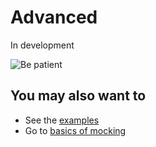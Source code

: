 # Advanced

In development

![Be patient][be-patient]

## You may also want to
* See the [examples][examples]
* Go to [basics of mocking][essentials]

[essentials]: ../essentials
[examples]: ../examples

[be-patient]: https://media.giphy.com/media/xT9KVmZwJl7fnigeAg/giphy.gif